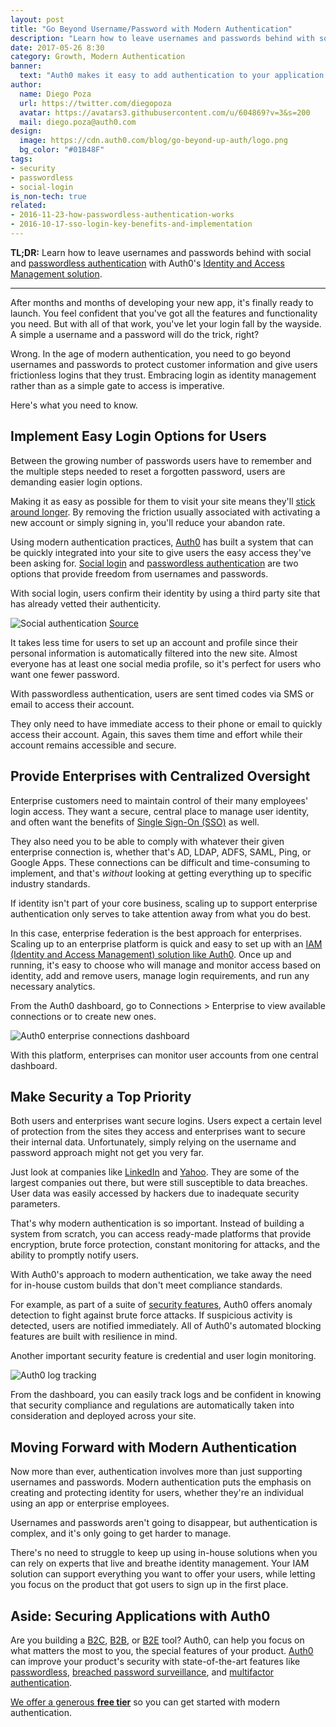 ```yaml
---
layout: post
title: "Go Beyond Username/Password with Modern Authentication"
description: "Learn how to leave usernames and passwords behind with social and passwordless authentication."
date: 2017-05-26 8:30
category: Growth, Modern Authentication
banner:
  text: "Auth0 makes it easy to add authentication to your application."
author:
  name: Diego Poza
  url: https://twitter.com/diegopoza
  avatar: https://avatars3.githubusercontent.com/u/604869?v=3&s=200
  mail: diego.poza@auth0.com
design:
  image: https://cdn.auth0.com/blog/go-beyond-up-auth/logo.png
  bg_color: "#01B48F"
tags:
- security
- passwordless
- social-login
is_non-tech: true
related:
- 2016-11-23-how-passwordless-authentication-works
- 2016-10-17-sso-login-key-benefits-and-implementation
---
```


**TL;DR:** Learn how to leave usernames and passwords behind with social and [passwordless authentication](https://auth0.com/passwordless) with Auth0's [Identity and Access Management solution](https://auth0.com/user-management).

---

After months and months of developing your new app, it's finally ready to launch. You feel confident that you've got all the features and functionality you need. But with all of that work, you've let your login fall by the wayside. A simple a username and a password will do the trick, right?

Wrong. In the age of modern authentication, you need to go beyond usernames and passwords to protect customer information and give users frictionless logins that they trust. Embracing login as identity management rather than as a simple gate to access is imperative.

Here's what you need to know.

## Implement Easy Login Options for Users

Between the growing number of passwords users have to remember and the multiple steps needed to reset a forgotten password, users are demanding easier login options.

Making it as easy as possible for them to visit your site means they'll [stick around longer](https://blog.fullstory.com/the-best-products-will-win-7ec43a93186#.onq2r8lau). By removing the friction usually associated with activating a new account or simply signing in, you'll reduce your abandon rate.

Using modern authentication practices, [Auth0](https://auth0.com) has built a system that can be quickly integrated into your site to give users the easy access they've been asking for. [Social login](https://auth0.com/learn/social-login/) and [passwordless authentication](https://auth0.com/passwordless) are two options that provide freedom from usernames and passwords.

With social login, users confirm their identity by using a third party site that has already vetted their authenticity.

![Social authentication](https://cdn.auth0.com/blog/userpass/social-login.png)
[Source](http://tradablebits.com/social-login)

It takes less time for users to set up an account and profile since their personal information is automatically filtered into the new site. Almost everyone has at least one social media profile, so it's perfect for users who want one fewer password.

With passwordless authentication, users are sent timed codes via SMS or email to access their account.

They only need to have immediate access to their phone or email to quickly access their account. Again, this saves them time and effort while their account remains accessible and secure.

## Provide Enterprises with Centralized Oversight

Enterprise customers need to maintain control of their many employees' login access. They want a secure, central place to manage user identity, and often want the benefits of [Single Sign-On (SSO)](https://auth0.com/learn/how-to-implement-single-sign-on/) as well.

They also need you to be able to comply with whatever their given enterprise connection is, whether that's AD, LDAP, ADFS, SAML, Ping, or Google Apps. These connections can be difficult and time-consuming to implement, and that's _without_ looking at getting everything up to specific industry standards.

If identity isn't part of your core business, scaling up to support enterprise authentication only serves to take attention away from what you do best.

In this case, enterprise federation is the best approach for enterprises. Scaling up to an enterprise platform is quick and easy to set up with an [IAM (Identity and Access Management) solution like Auth0](https://auth0.com). Once up and running, it's easy to choose who will manage and monitor access based on identity, add and remove users, manage login requirements, and run any necessary analytics.

From the Auth0 dashboard, go to Connections > Enterprise to view available connections or to create new ones.

![Auth0 enterprise connections dashboard](https://cdn.auth0.com/blog/userpass/auth0-enterprise.png)

With this platform, enterprises can monitor user accounts from one central dashboard.

## Make Security a Top Priority

Both users and enterprises want secure logins. Users expect a certain level of protection from the sites they access and enterprises want to secure their internal data. Unfortunately, simply relying on the username and password approach might not get you very far.

Just look at companies like [LinkedIn](http://fortune.com/2016/05/18/linkedin-data-breach-email-password/) and [Yahoo](https://auth0.com/blog/yahoo-confirms-data-breach-of-half-a-billion-user-accounts/). They are some of the largest companies out there, but were still susceptible to data breaches. User data was easily accessed by hackers due to inadequate security parameters.

That's why modern authentication is so important. Instead of building a system from scratch, you can access ready-made platforms that provide encryption, brute force protection, constant monitoring for attacks, and the ability to promptly notify users.

With Auth0's approach to modern authentication, we take away the need for in-house custom builds that don't meet compliance standards.

For example, as part of a suite of [security features](https://auth0.com/security), Auth0 offers anomaly detection to fight against brute force attacks. If suspicious activity is detected, users are notified immediately. All of Auth0's automated blocking features are built with resilience in mind.

Another important security feature is credential and user login monitoring.

![Auth0 log tracking](https://cdn.auth0.com/blog/userpass/auth0-logs.png)

From the dashboard, you can easily track logs and be confident in knowing that security compliance and regulations are automatically taken into consideration and deployed across your site.

## Moving Forward with Modern Authentication

Now more than ever, authentication involves more than just supporting usernames and passwords. Modern authentication puts the emphasis on creating and protecting identity for users, whether they're an individual using an app or enterprise employees.

Usernames and passwords aren't going to disappear, but authentication is complex, and it's only going to get harder to manage.

There's no need to struggle to keep up using in-house solutions when you can rely on experts that live and breathe identity management. Your IAM solution can support everything you want to offer your users, while letting you focus on the product that got users to sign up in the first place.

## Aside: Securing Applications with Auth0

Are you building a [B2C](https://auth0.com/b2c-customer-identity-management), [B2B](https://auth0.com/b2b-enterprise-identity-management), or [B2E](https://auth0.com/b2e-identity-management-for-employees) tool? Auth0, can help you focus on what matters the most to you, the special features of your product. [Auth0](https://auth0.com/) can improve your product's security with state-of-the-art features like [passwordless](https://auth0.com/passwordless), [breached password surveillance](https://auth0.com/breached-passwords), and [multifactor authentication](https://auth0.com/multifactor-authentication).

[We offer a generous **free tier**](https://auth0.com/pricing) so you can get started with modern authentication.
